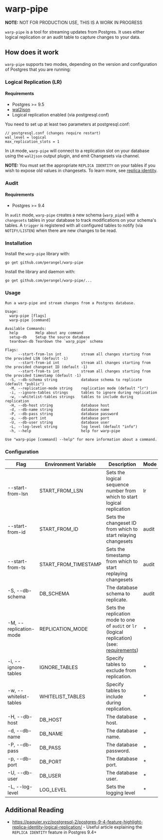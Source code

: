 # warp-pipe

**NOTE:** NOT FOR PRODUCTION USE, THIS IS A WORK IN PROGRESS

`warp-pipe` is a tool for streaming updates from Postgres. It uses either logical
replication or an audit table to capture changes to your data.

## How does it work

`warp-pipe` supports two modes, depending on the version and configuration of Postgres that you are running:

### Logical Replication (LR)

#### Requirements

* Postgres >= 9.5
* [wal2json](https://github.com/eulerto/wal2json)
* Logical replication enabled (via postgresql.conf)

You need to set up at least two parameters at postgresql.conf:

```shell
// postgresql.conf (changes require restart)
wal_level = logical
max_replication_slots = 1
```

In `LR` mode, `warp-pipe` will connect to a replication slot on your database using the `wal2json` output plugin, and emit Changesets via channel.

**NOTE:** You must set the appropriate `REPLICA IDENTITY` on your tables if you wish to expose old values in changesets. To learn more, see [replica identity](https://www.postgresql.org/docs/9.4/sql-altertable.html#SQL-CREATETABLE-REPLICA-IDENTITY).

### Audit

#### Requirements

* Postgres >= 9.4

In `audit` mode, `warp-pipe` creates a new schema (`warp_pipe`) with a `changesets` tables in your database to track modifications on your schema's tables. A `trigger` is registered with all configured tables to notify (via `NOTIFY/LISTEN`) when there are new changes to be read.

### Installation

Install the `warp-pipe` library with:

```shell
go get github.com/perangel/warp-pipe
```

Install the library and daemon with:

```shell
go get github.com/perangel/warp-pipe/...
```

### Usage

```text
Run a warp-pipe and stream changes from a Postgres database.

Usage:
  warp-pipe [flags]
  warp-pipe [command]

Available Commands:
  help        Help about any command
  setup-db    Setup the source database
  teardown-db Teardown the `warp_pipe` schema 

Flags:
      --start-from-lsn int         stream all changes starting from the provided LSN (default -1)
      --start-from-id int          stream all changes starting from the provided changeset ID (default -1)
      --start-from-ts int          stream all changes starting from the provided timestamp (default -1)
  -S, --db-schema string           database schema to replicate (default "public")
  -M, --replication-mode string    replication mode (default "lr")
  -i, --ignore-tables strings      tables to ignore during replication
  -w, --whitelist-tables strings   tables to include during replication
  -H, --db-host string             database host
  -d, --db-name string             database name
  -P, --db-pass string             database password
  -p, --db-port int                database port
  -U, --db-user string             database user
  -L, --log-level string           log level (default "info")
  -h, --help                       help for warp-pipe

Use "warp-pipe [command] --help" for more information about a command.
```

### Configuration

 Flag | Environment Variable | Description | Mode
------|----------------------|-------------|------
--start-from-lsn | START_FROM_LSN | Sets the logical sequence number from which to start logical replication | lr
--start-from-id | START_FROM_ID | Sets the changeset ID from which to start relaying changesets | audit
--start-from-ts | START_FROM_TIMESTAMP | Sets the timestamp from which to start replaying changesets | audit
-S, --db-schema | DB_SCHEMA | The database schema to replicate. | audit
-M, --replication-mode | REPLICATION_MODE | Sets the replication mode to one of `audit` or `lr` (logical replication) (see: [requirements](#requirements)) | *
-i, --ignore-tables | IGNORE_TABLES | Specify tables to exclude from replication. | *
-w, --whitelist-tables | WHITELIST_TABLES | Specify tables to include during replication. | *
-H, --db-host | DB_HOST | The database host. | *
-d, --db-name | DB_NAME | The database name. | *
-P, --db-pass | DB_PASS | The database password. | *
-p, --db-port | DB_PORT | The database port. | *
-U, --db-user | DB_USER | The database user. | *
-L, --log-level | LOG_LEVEL | Sets the logging level | *

## Additional Reading

* https://paquier.xyz/postgresql-2/postgres-9-4-feature-highlight-replica-identity-logical-replication/ - Useful article explaining the `REPLICA IDENTITY` feature in Postgres 9.4+
